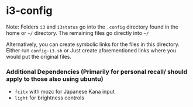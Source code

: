 # i3-config
Note: Folders ```i3``` and ```i3status``` go into the ```.config``` directory found in the home or ```~/``` directory. The remaining files go directly into ```~/```

Alternatively, you can create symbolic links for the files in this directory. Either run ```config-i3.sh``` or Just create aforementioned links where you would put the original files.

### Additional Dependencies (Primarily for personal recall/ should apply to those also using ubuntu)
* ```fcitx``` with mozc for Japanese Kana input
* ```light``` for brightness controls

